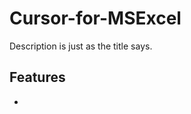 # Cursor-for-MSExcel
Description is just as the title says.

## Features 
<ul>
  <li>
    
  </li>
</ul>
